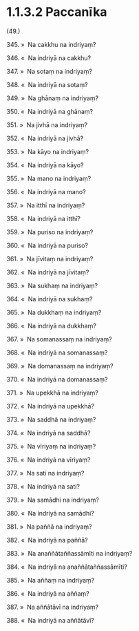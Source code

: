 # 1.1.3.2 Paccanīka

(49.)

345\. »  Na cakkhu na indriyaṃ?

346\. «  Na indriyā na cakkhu?

347\. »  Na sotaṃ na indriyaṃ?

348\. «  Na indriyā na sotaṃ?

349\. »  Na ghānaṃ na indriyaṃ?

350\. «  Na indriyā na ghānaṃ?

351\. »  Na jivhā na indriyaṃ?

352\. «  Na indriyā na jivhā?

353\. »  Na kāyo na indriyaṃ?

354\. «  Na indriyā na kāyo?

355\. »  Na mano na indriyaṃ?

356\. «  Na indriyā na mano?

357\. »  Na itthī na indriyaṃ?

358\. «  Na indriyā na itthī?

359\. »  Na puriso na indriyaṃ?

360\. «  Na indriyā na puriso?

361\. »  Na jīvitaṃ na indriyaṃ?

362\. «  Na indriyā na jīvitaṃ?

363\. »  Na sukhaṃ na indriyaṃ?

364\. «  Na indriyā na sukhaṃ?

365\. »  Na dukkhaṃ na indriyaṃ?

366\. «  Na indriyā na dukkhaṃ?

367\. »  Na somanassaṃ na indriyaṃ?

368\. «  Na indriyā na somanassaṃ?

369\. »  Na domanassaṃ na indriyaṃ?

370\. «  Na indriyā na domanassaṃ?

371\. »  Na upekkhā na indriyaṃ?

372\. «  Na indriyā na upekkhā?

373\. »  Na saddhā na indriyaṃ?

374\. «  Na indriyā na saddhā?

375\. »  Na vīriyaṃ na indriyaṃ?

376\. «  Na indriyā na vīriyaṃ?

377\. »  Na sati na indriyaṃ?

378\. «  Na indriyā na sati?

379\. »  Na samādhi na indriyaṃ?

380\. «  Na indriyā na samādhi?

381\. »  Na paññā na indriyaṃ?

382\. «  Na indriyā na paññā?

383\. »  Na anaññātaññassāmīti na indriyaṃ?

384\. «  Na indriyā na anaññātaññassāmīti?

385\. »  Na aññaṃ na indriyaṃ?

386\. «  Na indriyā na aññaṃ?

387\. »  Na aññātāvī na indriyaṃ?

388\. «  Na indriyā na aññātāvī?

